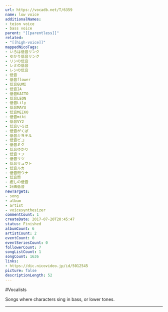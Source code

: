 ```yaml
---
url: https://vocadb.net/T/6359
name: low voice
additionalNames: 
- teion voice
- bass voice
parent: "[[parentless]]"
related:
- "[[high-voice]]"
mappedNicoTags:
- いろは低音リンク
- ゆかり低音リンク
- リンの低音
- レミの低音
- レンの低音
- 低音
- 低音flower
- 低音GUMI
- 低音IA
- 低音KAITO
- 低音LEON
- 低音Lily
- 低音MAYU
- 低音MEIKO
- 低音miki
- 低音VY2
- 低音いろは
- 低音がくぽ
- 低音キヨテル
- 低音ピコ
- 低音ミク
- 低音ゆかり
- 低音ユフ
- 低音リツ
- 低音リュウト
- 低音ルカ
- 低音街ウナ
- 低音質
- 癒しの低音
- 計画低音
newTargets:
- song
- album
- artist
- voicesynthesizer
commentCount: 1
createDate: 2017-07-20T20:45:47
status: Finished
albumCount: 6
artistCount: 2
eventCount: 0
eventSeriesCount: 0
followerCount: 7
songListCount: 1
songCount: 1636
links: 
- https://dic.nicovideo.jp/id/5012545
picture: false
descriptionLength: 52
---
```


#Vocalists

Songs where characters sing in bass, or lower tones.

---

